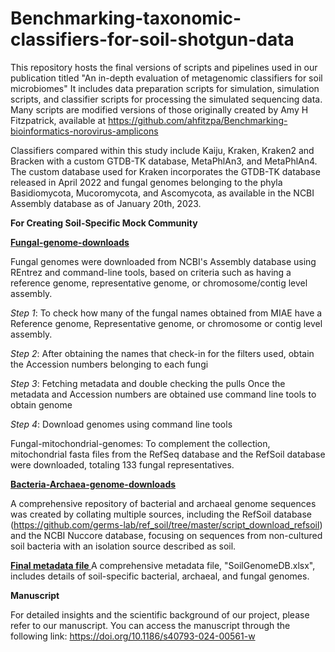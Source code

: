 # Benchmarking-taxonomic-classifiers-for-soil-shotgun-data

This repository hosts the final versions of scripts and pipelines used in our publication titled "An in-depth evaluation of metagenomic classifiers for soil microbiomes" It includes data preparation scripts for simulation, simulation scripts, and classifier scripts for processing the simulated sequencing data. Many scripts are modified versions of those originally created by Amy H Fitzpatrick, available at https://github.com/ahfitzpa/Benchmarking-bioinformatics-norovirus-amplicons

Classifiers compared within this study include Kaiju, Kraken, Kraken2 and Bracken with a custom GTDB-TK database, MetaPhlAn3, and MetaPhlAn4. The custom database used for Kraken incorporates the GTDB-TK database released in April 2022 and fungal genomes belonging to the phyla Basidiomycota, Mucoromycota, and Ascomycota, as available in the NCBI Assembly database as of January 20th, 2023.

**For Creating Soil-Specific Mock Community**

**<ins> Fungal-genome-downloads </ins>**

Fungal genomes were downloaded from NCBI's Assembly database using REntrez and command-line tools, based on criteria such as having a reference genome, representative genome, or chromosome/contig level assembly.

_Step 1_: To check how many of the fungal names obtained from MIAE have a Reference genome, Representative genome, or chromosome or contig level assembly.

_Step 2_: After obtaining the names that check-in for the filters used, obtain the Accession numbers belonging to each fungi

_Step 3_: Fetching metadata and double checking the pulls Once the metadata and Accession numbers are obtained use command line tools to obtain genome

_Step 4_: Download genomes using command line tools

Fungal-mitochondrial-genomes: To complement the collection, mitochondrial fasta files from the RefSeq database and the RefSoil database were downloaded, totaling 133 fungal representatives.

**<ins> Bacteria-Archaea-genome-downloads </ins>**

A comprehensive repository of bacterial and archaeal genome sequences was created by collating multiple sources, including the RefSoil database (https://github.com/germs-lab/ref_soil/tree/master/script_download_refsoil) and the NCBI Nuccore database, focusing on sequences from non-cultured soil bacteria with an isolation source described as soil. 

**<ins> Final metadata file </ins>**
A comprehensive metadata file, "SoilGenomeDB.xlsx", includes details of soil-specific bacterial, archaeal, and fungal genomes.

**Manuscript**

For detailed insights and the scientific background of our project, please refer to our manuscript. You can access the manuscript through the following link: https://doi.org/10.1186/s40793-024-00561-w


